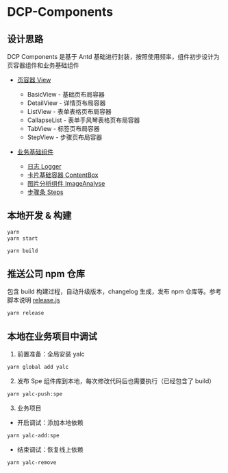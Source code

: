 # DCP-Components

## 设计思路

DCP Components 是基于 Antd 基础进行封装，按照使用频率，组件初步设计为页容器组件和业务基础组件

- [页容器 View](./packages/spe/src/components/View/index.tsx)

  - BasicView - 基础页布局容器
  - DetailView - 详情页布局容器
  - ListView - 表单表格页布局容器
  - CallapseList - 表单手风琴表格页布局容器
  - TabView - 标签页布局容器
  - StepView - 步骤页布局容器

- [业务基础组件](./packages/spe/src/index.tsx)
  - [日志 Logger](./packages/spe/src/components/Logger/index.tsx)
  - [卡片基础容器 ContentBox](./packages/spe/src/components/Card/index.tsx)
  - [图片分析组件 ImageAnalyse](./packages/spe/src/components/ImageAnalysis/index.tsx)
  - [步骤条 Steps](./packages/spe/src/components/Steps/index.tsx)

## 本地开发 & 构建

```bash
yarn
yarn start
```

```bash
yarn build
```

## 推送公司 npm 仓库

包含 build 构建过程，自动升级版本，changelog 生成，发布 npm 仓库等。参考脚本说明 [release.js](./scripts/release.js)

```bash
yarn release
```

## 本地在业务项目中调试

1. 前置准备：全局安装 yalc

```bash
yarn global add yalc
```

2. 发布 Spe 组件库到本地，每次修改代码后也需要执行（已经包含了 build）

```bash
yarn yalc-push:spe
```

3. 业务项目

- 开启调试：添加本地依赖

```bash
yarn yalc-add:spe
```

- 结束调试：恢复线上依赖

```bash
yarn yalc-remove
```
